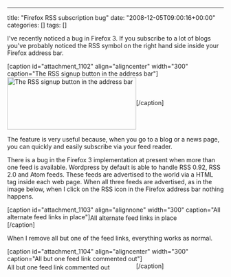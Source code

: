 ---
title: "Firefox RSS subscription bug"
date: "2008-12-05T09:00:16+00:00"
categories: []
tags: []

I've recently noticed a bug in Firefox 3. If you subscribe to a lot of blogs you've probably noticed the RSS symbol on the right hand side inside your Firefox address bar.

[caption id="attachment_1102" align="aligncenter" width="300" caption="The RSS signup button in the address bar"]<a href="http://techteapot.com/wp-content/uploads/2008/12/tech-teapot-signup1.png"><img class="size-medium wp-image-1102" title="The RSS signup button" src="http://techteapot.com/wp-content/uploads/2008/12/tech-teapot-signup1.png" alt="The RSS signup button in the address bar" width="300" height="122" align="center" /></a>[/caption]

The feature is very useful because, when you go to a blog or a news page, you can quickly and easily subscribe via your feed reader.

There is a bug in the Firefox 3 implementation at present when more than one feed is available. Wordpress by default is able to handle RSS 0.92, RSS 2.0 and Atom feeds. These feeds are advertised to the world via a HTML tag inside each web page. When all three feeds are advertised, as in the image below, when I click on the RSS icon in the Firefox address bar nothing happens.

[caption id="attachment_1103" align="alignnone" width="300" caption="All alternate feed links in place"]<a href="http://techteapot.com/wp-content/uploads/2008/12/alternate-links.png"><img class="size-medium wp-image-1103" title="All alternate feed links in place" src="http://techteapot.com/wp-content/uploads/2008/12/alternate-links.png" alt="All alternate feed links in place" width="300" height="16" align="center" /></a>[/caption]

When I remove all but one of the feed links, everything works as normal.

[caption id="attachment_1104" align="aligncenter" width="300" caption="All but one feed link commented out"]<a href="http://techteapot.com/wp-content/uploads/2008/12/alternate-links-commented-out.png"><img class="size-medium wp-image-1104" title="All but one feed link commented out" src="http://techteapot.com/wp-content/uploads/2008/12/alternate-links-commented-out.png" alt="All but one feed link commented out" width="300" height="15" align="center" /></a>[/caption]
